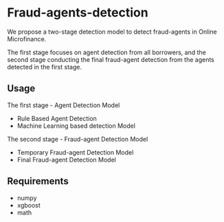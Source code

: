 # Fraud-agents-detection

We propose a two-stage detection model to detect fraud-agents in Online Microfinance.

The first stage focuses on agent detection from all borrowers, and the second stage conducting the final fraud-agent detection from the agents detected in the first stage.

## Usage

The first stage - Agent Detection Model
* Rule Based Agent Detection
* Machine Learning based detection Model

The second stage - Fraud-agent Detection Model
* Temporary Fraud-agent Detection Model
* Final Fraud-agent Detection Model


## Requirements
* numpy
* xgboost
* math




